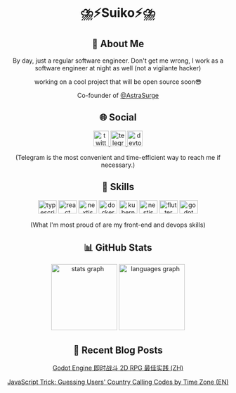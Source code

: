 <h1 align="center">⛈️⚡Suiko⚡⛈️</h1>

###

<h2 align="center">🖖 About Me</h2>
<p align="center">By day, just a regular software engineer. Don't get me wrong, I work as a software  engineer at night as well (not a vigilante hacker)</p>
<p align="center">working on a cool project that will be open source soon😎</p>
<p align="center">Co-founder of <a href="https://github.com/AstraSurge">@AstraSurge</a></p>

###

<h2 align="center">🌐 Social</h2>
<div align="center">
  <a href="https://twitter.com/suikodev" target="_blank">
    <img src="https://img.shields.io/static/v1?message=Twitter&logo=twitter&label=&color=1DA1F2&logoColor=white&labelColor=&style=for-the-badge" height="35" alt="twitter logo"  />
  </a>
  <a href="https://t.me/suikodev" target="_blank">
    <img src="https://img.shields.io/static/v1?message=Telegram&logo=telegram&label=&color=2CA5E0&logoColor=white&labelColor=&style=for-the-badge" height="35" alt="telegram logo"  />
  </a>
  <a href="https://dev.to/suikodev" target="_blank">
    <img src="https://img.shields.io/static/v1?message=dev.to&logo=dev.to&label=&color=2d49df&logoColor=white&labelColor=&style=for-the-badge" height="35" alt="devto logo"  />
  </a>
</div>
<p align="center">(Telegram is the most convenient and time-efficient way to reach me if necessary.)</p>

###

<h2 align="center">🔧 Skills</h2>
<div align="center">
  <img src="https://cdn.jsdelivr.net/gh/devicons/devicon/icons/typescript/typescript-plain.svg" height="30" width="42" alt="typescript logo"  />
  <img src="https://cdn.jsdelivr.net/gh/devicons/devicon/icons/react/react-original.svg" height="30" width="42" alt="react logo"  />
  <img src="https://cdn.jsdelivr.net/gh/devicons/devicon/icons/nextjs/nextjs-original.svg" height="30" width="42" alt="nextjs logo"  />
  <img src="https://cdn.jsdelivr.net/gh/devicons/devicon/icons/docker/docker-original.svg" height="30" width="42" alt="docker logo"  />
  <img src="https://cdn.jsdelivr.net/gh/devicons/devicon/icons/kubernetes/kubernetes-plain.svg" height="30" width="42" alt="kubernetes logo"  />
  <img src="https://cdn.jsdelivr.net/gh/devicons/devicon/icons/nestjs/nestjs-plain.svg" height="30" width="42" alt="nestjs logo"  />
  <img src="https://cdn.jsdelivr.net/gh/devicons/devicon/icons/flutter/flutter-original.svg" height="30" width="42" alt="flutter logo"  />
  <img src="https://cdn.jsdelivr.net/gh/devicons/devicon/icons/godot/godot-original.svg" height="30" width="42" alt="godot logo"  />
</div>
<p align="center">(What I'm most proud of are my front-end and devops skills)</p>

###

<h2 align="center">📊 GitHub Stats</h2>
<div align="center">
  <img src="https://github-readme-stats.suiko.dev/api?hide_title=false&hide_rank=false&show_icons=true&count_private=true&disable_animations=false&theme=github_dark&locale=en&hide_border=true&username=suikodev" height="150" alt="stats graph"  />
  <img src="https://github-readme-stats.suiko.dev/api/top-langs?locale=en&hide_title=false&layout=compact&card_width=320&langs_count=5&theme=github_dark&hide_border=true&username=suikodev" height="150" alt="languages graph"  />
</div>

###

<div align="center">
  <h2>📃 Recent Blog Posts</h2>
<!-- BLOG-POST-LIST:START -->
<p><a href="https://suiko.dev/zh/blog/godot-engine-2d-rpg-game-best-practice">Godot Engine 即时战斗 2D RPG 最佳实践 &lpar;ZH&rpar;</a></p>

<p><a href="https://suiko.dev/en/blog/javaScript-trick-guessing-users-country-calling-codes-by-time-zone">JavaScript Trick: Guessing Users&#39; Country Calling Codes by Time Zone &lpar;EN&rpar;</a></p>
<!-- BLOG-POST-LIST:END -->
</div>

###
